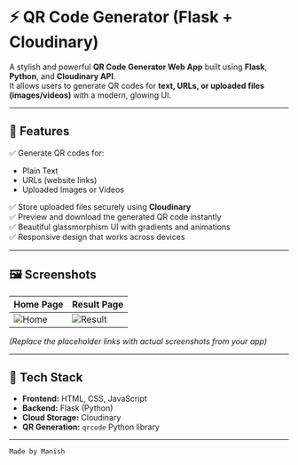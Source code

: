 # ⚡ QR Code Generator (Flask + Cloudinary)

A stylish and powerful **QR Code Generator Web App** built using **Flask**, **Python**, and **Cloudinary API**.  
It allows users to generate QR codes for **text, URLs, or uploaded files (images/videos)** with a modern, glowing UI.

---

## 🚀 Features

✅ Generate QR codes for:
- Plain Text  
- URLs (website links)  
- Uploaded Images or Videos  

✅ Store uploaded files securely using **Cloudinary**  
✅ Preview and download the generated QR code instantly  
✅ Beautiful glassmorphism UI with gradients and animations  
✅ Responsive design that works across devices  

---

## 🖼️ Screenshots

| Home Page | Result Page |
|------------|-------------|
| ![Home](https://via.placeholder.com/400x250?text=Home+Page+Preview) | ![Result](https://via.placeholder.com/400x250?text=QR+Result+Preview) |

*(Replace the placeholder links with actual screenshots from your app)*

---

## 🧩 Tech Stack

- **Frontend:** HTML, CSS, JavaScript  
- **Backend:** Flask (Python)  
- **Cloud Storage:** Cloudinary  
- **QR Generation:** `qrcode` Python library   

---

`Made by Manish`
